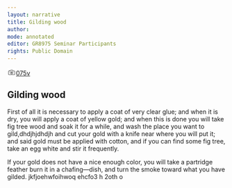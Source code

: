 ```yaml
---
layout: narrative
title: Gilding wood
author:
mode: annotated
editor: GR8975 Seminar Participants
rights: Public Domain
---
```


 <a href="http://gallica.bnf.fr/ark:/12148/btv1b10500001g/f156.item"><img src="../assets/photo-icon.png" alt="folio images" style="display:inline-block; margin-bottom:-3px;">075v</a><br/> 
##  Gilding wood 

 
First of all it is necessary to apply a coat of very clear glue; and when it is dry, you will apply a coat of yellow gold; and when this is done you will take fig tree wood and soak it for a while, and wash the place you want to gild,dhdjhjdhdjh and cut your gold with a knife near where you will put it; and said gold must be applied with cotton, and if you can find some fig tree, take an egg white and stir it frequently.
 
If your gold does not have a nice enough color, you will take a partridge feather burn it in a chafing—dish, and turn the smoke toward what you have gilded.
 jkfjoehwfoihwoq ehcfo3 h 2oth o  
